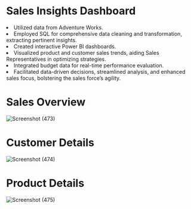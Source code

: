 # Sales Insights Dashboard
<li>Utilized data from Adventure Works.</li>
<li>Employed SQL for comprehensive data cleaning and transformation, extracting pertinent insights.</li>
<li>Created interactive Power BI dashboards.</li>
<li>Visualized product and customer sales trends, aiding Sales Representatives in optimizing strategies.</li>
<li>Integrated budget data for real-time performance evaluation.</li>
<li>Facilitated data-driven decisions, streamlined analysis, and enhanced sales focus, bolstering the sales force’s agility.</li>

# Sales Overview
![Screenshot (473)](https://github.com/Sulochana19/anlaysis/assets/79690760/6b422be5-454d-487b-ae41-cb2874b9987e)

# Customer Details
![Screenshot (474)](https://github.com/Sulochana19/anlaysis/assets/79690760/bd5cd5fd-4c74-492d-a7c1-121b0ada2831)

# Product Details
![Screenshot (475)](https://github.com/Sulochana19/anlaysis/assets/79690760/158857db-2014-409c-912d-eb69fe33b417)
